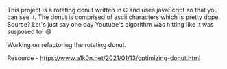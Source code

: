 This project is a rotating donut written in C and uses javaScript so that you can see it. The donut is comprised of ascii characters which is pretty dope. Source? Let's just say one day Youtube's algorithm was hitting like it was susposed to! 😄



Working on refactoring the rotating donut.









Resource - https://www.a1k0n.net/2021/01/13/optimizing-donut.html
